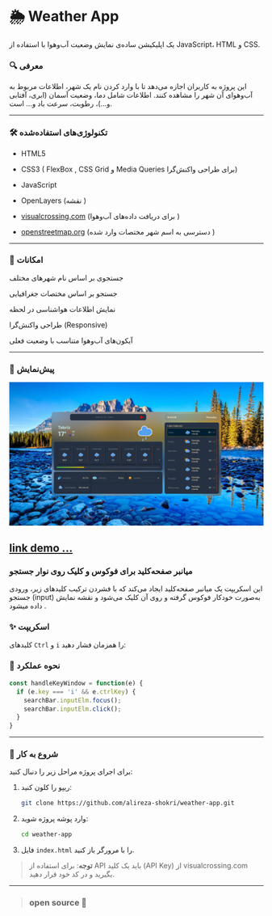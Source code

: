 # 🌦️ Weather App

یک اپلیکیشن ساده‌ی نمایش وضعیت آب‌وهوا با استفاده از JavaScript، HTML و CSS.

### 🔍 معرفی

 این پروژه به کاربران اجازه می‌دهد تا با وارد کردن نام یک شهر، اطلاعات مربوط به آب‌وهوای آن شهر را مشاهده کنند. اطلاعات شامل دما، وضعیت آسمان (ابری، آفتابی و...)، رطوبت، سرعت باد و... است.

---
### 🛠 تکنولوژی‌های استفاده‌شده

- HTML5  
- CSS3 (  FlexBox ,  CSS Grid و Media Queries برای طراحی واکنش‌گرا)  
- JavaScript   
- OpenLayers  (نقشه ) 
- [visualcrossing.com](https://visualcrossing.com) (برای دریافت داده‌های 
آب‌وهوا )

- [openstreetmap.org](https://openstreetmap.org) (دسترسی به اسم شهر مختصات وارد  شده )
---
### 🎯 امکانات

 جستجوی بر اساس نام شهرهای مختلف  

 جستجو بر اساس مختصات جغرافیایی

 نمایش اطلاعات هواشناسی در لحظه  

 طراحی واکنش‌گرا (Responsive)  

 آیکون‌های آب‌وهوا متناسب با وضعیت فعلی  

---
### 📸 پیش‌نمایش

![Weather App Screenshot](/backgroundImg/project_photo.png)

[link demo ...](https://alireza-shokri.github.io/weather-app/)
---

### میانبر صفحه‌کلید برای فوکوس و کلیک روی نوار جستجو

این اسکریپت یک میانبر صفحه‌کلید ایجاد می‌کند که با فشردن ترکیب کلیدهای زیر، ورودی جستجو (input) به‌صورت خودکار فوکوس گرفته و روی آن کلیک می‌شود و نقشه نمایش داده میشود .



### ✨  اسکریپت

 کلیدهای `Ctrl` و `i` را همزمان فشار دهید:



### 🧠 نحوه عملکرد

```js
const handleKeyWindow = function(e) {
  if (e.key === 'i' && e.ctrlKey) {
    searchBar.inputElm.focus();
    searchBar.inputElm.click();
  }
}

```
---
### 🚀 شروع به کار

برای اجرای پروژه مراحل زیر را دنبال کنید:

1. ریپو را کلون کنید:

    ```bash
    git clone https://github.com/alireza-shokri/weather-app.git
    ```

2. وارد پوشه پروژه شوید:

    ```bash
    cd weather-app
    ```

3. فایل `index.html` را با مرورگر باز کنید.

> **توجه**: برای استفاده از API باید یک کلید (API Key) از visualcrossing.com بگیرید و در کد خود قرار دهید.

---
> ### open source    🌱


